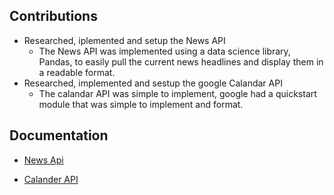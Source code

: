 ## Contributions 
- Researched, iplemented and setup the News API 
  - The News API was implemented using a data science library, Pandas, to easily pull the current news headlines and display them in a readable format. 
- Researched, implemented and sestup the google Calandar API 
  - The calandar API was simple to implement, google had a quickstart module that was simple to implement and format. 



## Documentation 


- [News Api](http://www.rychdata.com/the-news-api-requesting-live-headlines-with-python.html)

- [Calander API](https://developers.google.com/calendar/quickstart/python)



